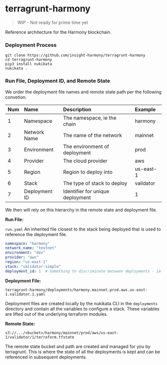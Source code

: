 # terragrunt-harmony 

> WIP - Not ready for prime time yet 

Reference architecture for the Harmony blockchain. 

### Deployment Process 

```
git clone https://github.com/insight-harmony/terragrunt-harmony
cd terragrunt-harmony
pip3 install nukikata
nukikata . 
```

### Run File, Deployment ID, and Remote State  

We order the deployment file names and remote state path per the following convetion. 

| Num | Name | Description | Example | 
|:---|:---|:-----|:---|
| 1 | Namespace | The namespace, ie the chain | harmony  |
| 2 | Network Name | The name of the network  | mainnet  |
| 3 | Environment | The environment of deployment | prod |
| 4 | Provider | The cloud provider  | aws |
| 5 | Region | Region to deploy into | us-east-1 |
| 6 | Stack | The type of stack to deploy  | validator|
| 7 | Deployment ID | Identifier for unique deployment | 1 |

We then will rely on this hierarchy in the remote state and deployment file. 

**Run File:** 

`run.yaml` An inherited file closest to the stack being deployed that is used to reference the deployment file.
```yaml
namespace: "harmony"
network_name: "testnet"
environment: "dev"
provider: "aws"
region: "us-east-1"
stack: "validator-simple"
deployment_id: 1  # Something to discriminate between deployments - ie blue/green
```
**Deployment File:**

`terragrunt-harmony/deployments/harmony.mainnet.prod.aws.us-east-1.validator.1.yaml`

Deployment files are created locally by the nukikata CLI in the `deployments` directory and contain all the variables to configure a stack. These variables are lifted out of the underlying terraform modules. 

**Remote State:**

`s3://.../<bucket>/harmony/mainnet/prod/aws/us-east-1/validator/1/terraform.tfstate`

The remote state bucket and path are created and managed for you by terragrunt. This is where the state of all the
 deployments is kept and can be referenced in subsequent deployments.  
